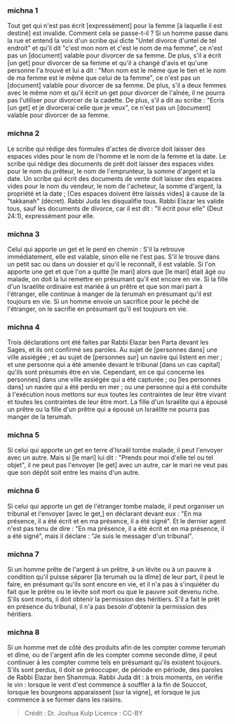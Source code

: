 
### michna 1
Tout get qui n'est pas écrit [expressément] pour la femme [à laquelle il est destiné] est invalide. Comment cela se passe-t-il ? Si un homme passe dans la rue et entend la voix d'un scribe qui dicte "Untel divorce d'untel de tel endroit" et qu'il dit "c'est mon nom et c'est le nom de ma femme", ce n'est pas un [document] valable pour divorcer de sa femme. De plus, s'il a écrit [un get] pour divorcer de sa femme et qu'il a changé d'avis et qu'une personne l'a trouvé et lui a dit : "Mon nom est le même que le tien et le nom de ma femme est le même que celui de ta femme", ce n'est pas un [document] valable pour divorcer de sa femme. De plus, s'il a deux femmes avec le même nom et qu'il écrit un get pour divorcer de l'aînée, il ne pourra pas l'utiliser pour divorcer de la cadette. De plus, s'il a dit au scribe : "Ecris [un get] et je divorcerai celle que je veux", ce n'est pas un [document] valable pour divorcer de sa femme.

### michna 2
Le scribe qui rédige des formules d'actes de divorce doit laisser des espaces vides pour le nom de l'homme et le nom de la femme et la date. Le scribe qui rédige des documents de prêt doit laisser des espaces vides pour le nom du prêteur, le nom de l'emprunteur, la somme d'argent et la date. Un scribe qui écrit des documents de vente doit laisser des espaces vides pour le nom du vendeur, le nom de l'acheteur, la somme d'argent, la propriété et la date ; [Ces espaces doivent être laissés vides] à cause de la "takkanah" (décret). Rabbi Juda les disqualifie tous. Rabbi Elazar les valide tous, sauf les documents de divorce, car il est dit : "Il écrit pour elle" (Deut 24:1), expressément pour elle.

### michna 3
Celui qui apporte un get et le perd en chemin : S'il la retrouve immédiatement, elle est valable, sinon elle ne l'est pas. S'il le trouve dans un petit sac ou dans un dossier et qu'il le reconnaît, il est valable. Si l'on apporte une get et que l'on a quitté [le mari] alors que [le mari] était âgé ou malade, on doit la lui remettre en présumant qu'il est encore en vie. Si la fille d'un Israélite ordinaire est mariée à un prêtre et que son mari part à l'étranger, elle continue à manger de la terumah en présumant qu'il est toujours en vie. Si un homme envoie un sacrifice pour le péché de l'étranger, on le sacrifie en présumant qu'il est toujours en vie.

### michna 4
Trois déclarations ont été faites par Rabbi Elazar ben Parta devant les Sages, et ils ont confirmé ses paroles. Au sujet de [personnes dans] une ville assiégée ; et au sujet de [personnes sur] un navire qui listent en mer ; et une personne qui a été amenée devant le tribunal [dans un cas capital] qu'ils sont présumés être en vie. Cependant, en ce qui concerne les personnes] dans une ville assiégée qui a été capturée ; ou [les personnes dans] un navire qui a été perdu en mer ; ou une personne qui a été conduite à l'exécution nous mettons sur eux toutes les contraintes de leur être vivant et toutes les contraintes de leur être mort. La fille d'un Israélite qui a épousé un prêtre ou la fille d'un prêtre qui a épousé un Israélite ne pourra pas manger de la terumah.

### michna 5
Si celui qui apporte un get en terre d'Israël tombe malade, il peut l'envoyer avec un autre. Mais si [le mari] lui dit : "Prends pour moi d'elle tel ou tel objet", il ne peut pas l'envoyer [le get] avec un autre, car le mari ne veut pas que son dépôt soit entre les mains d'un autre.

### michna 6
Si celui qui apporte un get de l'étranger tombe malade, il peut organiser un tribunal et l'envoyer [avec le get,] en déclarant devant eux : "En ma présence, il a été écrit et en ma présence, il a été signé". Et le dernier agent n'est pas tenu de dire : "En ma présence, il a été écrit et en ma présence, il a été signé", mais il déclare : "Je suis le messager d'un tribunal".

### michna 7
Si un homme prête de l'argent à un prêtre, à un lévite ou à un pauvre à condition qu'il puisse séparer [la terumah ou la dîme] de leur part, il peut le faire, en présumant qu'ils sont encore en vie, et il n'a pas à s'inquiéter du fait que le prêtre ou le lévite soit mort ou que le pauvre soit devenu riche. S'ils sont morts, il doit obtenir la permission des héritiers. S'il a fait le prêt en présence du tribunal, il n'a pas besoin d'obtenir la permission des héritiers.

### michna 8
Si un homme met de côté des produits afin de les compter comme terumah et dîme, ou de l'argent afin de les compter comme seconde dîme, il peut continuer à les compter comme tels en présumant qu'ils existent toujours. S'ils sont perdus, il doit se préoccuper, de période en période, des paroles de Rabbi Elazar ben Shammua. Rabbi Juda dit : à trois moments, on vérifie le vin : lorsque le vent d'est commence à souffler à la fin de Souccot, lorsque les bourgeons apparaissent [sur la vigne], et lorsque le jus commence à se former dans les raisins.

>Crédit : Dr. Joshua Kulp
>Licence : CC-BY